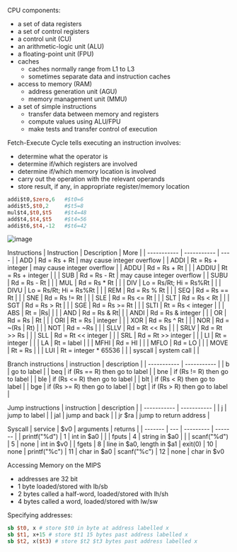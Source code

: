 CPU components:
- a set of data registers
- a set of control registers
- a control unit (CU)
- an arithmetic-logic unit (ALU)
- a floating-point unit (FPU)
- caches
  - caches normally range from L1 to L3
  - sometimes separate data and instruction caches
- access to memory (RAM)
  - address generation unit (AGU)
  - memory management unit (MMU)
- a set of simple instructions
  - transfer data between memory and registers
  - compute values using ALU/FPU
  - make tests and transfer control of execution

Fetch-Execute Cycle tells executing an instruction involves:
- determine what the operator is
- determine if/which registers are involved
- determine if/which memory location is involved
- carry out the operation with the relevant operands
- store result, if any, in appropriate register/memory location

``` mips
addi$t0,$zero,6   #$t0=6 
addi$t5,$t0,2     #$t5=8 
mul$t4,$t0,$t5    #$t4=48 
add$t4,$t4,$t5    #$t4=56 
addi$t6,$t4,-12   #$t6=42
```

![image](https://user-images.githubusercontent.com/95273765/207996927-3fb1d627-6918-4e45-bb14-a2f49f1e9c8c.png)

Instructions
| Instruction | Description | More |
| ----------- | ----------- | ---- |
| ADD         | Rd = Rs + Rt |  may cause integer overflow |
| ADDI        | Rt = Rs + integer | may cause integer overflow |
| ADDU        | Rd = Rs + Rt | |
| ADDIU       | Rt = Rs + integer | |
| SUB         | Rd = Rs - Rt | may cause integer overflow |
| SUBU        | Rd = Rs - Rt | |
| MUL         | Rd = Rs * Rt | |
| DIV         | Lo = Rs/Rt; Hi = Rs%Rt | |
| DIVU        | Lo = Rs/Rt; Hi = Rs%Rt | |
| REM         | Rd = Rs % Rt | |
| SEQ         | Rd = Rs == Rt | |
| SNE         | Rd = Rs != Rt | |
| SLE         | Rd = Rs <= Rt | |
| SLT         | Rd = Rs < Rt | |
| SGT         | Rd = Rs > Rt | |
| SGE         | Rd = Rs >= Rt | |
| SLTI        | Rt = Rs < integer | |
| ABS         | Rt = \|Rs\| | |
| AND         | Rd = Rs & Rt| |
| ANDI        | Rd = Rs & integer | |
| OR          | Rd = Rs \| Rt | |
| ORI         | Rt = Rs \| integer | |
| XOR         | Rd = Rs ^ Rt | |
| NOR         | Rd = ~(Rs | Rt) | |
| NOT         | Rd = ~Rs | |
| SLLV        | Rd = Rt << Rs | |
| SRLV        | Rd = Rt >> Rs | |
| SLL         | Rd = Rt << integer | |
| SRL         | Rd = Rt >> integer | |
| LI          | Rt = integer | |
| LA          | Rt = label | |
| MFHI        | Rd = HI | |
| MFLO        | Rd = LO | |
| MOVE        | Rt = Rs | |
| LUI         | Rt = integer * 65536 | |
| syscall     | system call | |

Branch instructions
| instruction | description |
| ----------- | ----------- |
| b           | go to label |
| beq         | if (Rs == R) then go to label |
| bne         | if (Rs != R) then go to label |
| ble         | if (Rs <= R) then go to label |
| blt         | if (Rs < R) then go to label |
| bge         | if (Rs >= R) then go to label |
| bgt         | if (Rs > R) then go to label |

Jump instructions
| instruction | description |
| ----------- | ----------- |
| j           | jump to label |
| jal         | jump and back |
| jr $ra      | jump to return address |

Syscall
| service | $v0 | arguments | returns |
| ------- | --- | --------- | ------- |
| printf("%d") | 1 | int in $a0 | |
| fputs | 4 | string in $a0 | |
| scanf("%d") | 5 | none | int in $v0 |
| fgets | 8 | line in $a0, length in $a1
| exit(0) | 10 | none
| printf("%c") | 11 | char in $a0
| scanf("%c") | 12 | none | char in $v0

Accessing Memory on the MIPS
- addresses are 32 bit
- 1 byte loaded/stored with lb/sb
- 2 bytes called a half-word, loaded/stored with lh/sh
- 4 bytes called a word, loaded/stored with lw/sw

Specifying addresses:
``` mips
sb $t0, x # store $t0 in byte at address labelled x
sb $t1, x+15 # store $t1 15 bytes past address labelled x
sb $t2, x($t3) # store $t2 $t3 bytes past address labelled x
```



